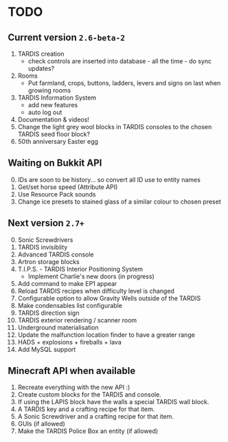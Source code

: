 # TODO

## Current version `2.6-beta-2`
1. TARDIS creation
   * check controls are inserted into database - all the time - do sync updates?
2. Rooms
   * Put farmland, crops, buttons, ladders, levers and signs on last when growing rooms   
3. TARDIS Information System
    * add new features
    * auto log out
4. Documentation & videos!
5. Change the light grey wool blocks in TARDIS consoles to the chosen TARDIS seed floor block?
6. 50th anniversary Easter egg

## Waiting on Bukkit API
0. IDs are soon to be history... so convert all ID use to entity names
1. Get/set horse speed (Attribute API)
2. Use Resource Pack sounds
3. Change ice presets to stained glass of a similar colour to chosen preset

## Next version `2.7+`
0. Sonic Screwdrivers
1. TARDIS invisiblity
2. Advanced TARDIS console
3. Artron storage blocks
4. T.I.P.S. - TARDIS Interior Positioning System
   * Implement Charlie's new doors (in progress)
5. Add command to make EP1 appear
6. Reload TARDIS recipes when difficulty level is changed
7. Configurable option to allow Gravity Wells outside of the TARDIS
8. Make condensables list configurable
9. TARDIS direction sign
10. TARDIS exterior rendering / scanner room
11. Underground materialisation
12. Update the malfunction location finder to have a greater range
13. HADS + explosions + fireballs + lava
14. Add MySQL support

## Minecraft API when available
1. Recreate everything with the new API :)
2. Create custom blocks for the TARDIS and console.
3. If using the LAPIS block have the walls a special TARDIS wall block.
4. A TARDIS key and a crafting recipe for that item.
5. A Sonic Screwdriver and a crafting recipe for that item.
6. GUIs (if allowed)
7. Make the TARDIS Police Box an entity (if allowed)
